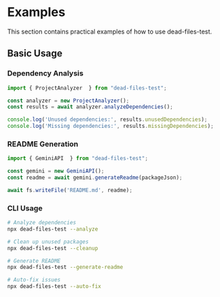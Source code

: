# Examples

This section contains practical examples of how to use dead-files-test.

## Basic Usage

### Dependency Analysis

```javascript
import { ProjectAnalyzer  } from "dead-files-test";

const analyzer = new ProjectAnalyzer();
const results = await analyzer.analyzeDependencies();

console.log('Unused dependencies:', results.unusedDependencies);
console.log('Missing dependencies:', results.missingDependencies);
```

### README Generation

```javascript
import { GeminiAPI  } from "dead-files-test";

const gemini = new GeminiAPI();
const readme = await gemini.generateReadme(packageJson);

await fs.writeFile('README.md', readme);
```

### CLI Usage

```bash
# Analyze dependencies
npx dead-files-test --analyze

# Clean up unused packages
npx dead-files-test --cleanup

# Generate README
npx dead-files-test --generate-readme

# Auto-fix issues
npx dead-files-test --auto-fix
```
